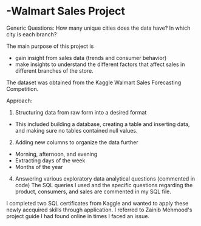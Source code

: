 # -Walmart Sales Project

Generic Questions: 
How many unique cities does the data have?
In which city is each branch?

The main purpose of this project is 
- gain insight from sales data (trends and consumer behavior)
- make insights to understand the different factors that affect sales in different branches of the store.

The dataset was obtained from the Kaggle Walmart Sales Forecasting Competition.

Approach: 
1) Structuring data from raw form into a desired format
- This included building a database, creating a table and inserting data, and making sure no tables contained null values.

2) Adding new columns to organize the data further
- Morning, afternoon, and evening
- Extracting days of the week
- Months of the year

4) Answering various exploratory data analytical questions (commented in code)
The SQL queries I used and the specific questions regarding the product, consumers, and sales are commented in my SQL file.









I completed two SQL certificates from Kaggle and wanted to apply these newly accquired skills through application. I referred to Zainib Mehmood's project guide I had found online in times I faced an issue.





